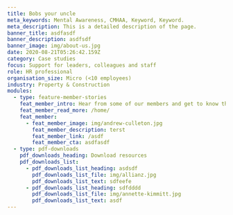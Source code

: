 ```yaml
---
title: Bobs your uncle
meta_keywords: Mental Awareness, CMHAA, Keyword, Keyword.
meta_description: This is a detailed description of the page.
banner_title: asdfasdf
banner_description: asdfsdf
banner_image: img/about-us.jpg
date: 2020-08-21T05:26:42.159Z
category: Case studies
focus: Support for leaders, colleagues and staff
role: HR professional
organisation_size: Micro (<10 employees)
industry: Property & Construction
modules:
  - type: feature-member-stories
    feat_member_intro: Hear from some of our members and get to know their story.
    feat_member_read_more: /home/
    feat_member:
      - feat_member_image: img/andrew-culleton.jpg
        feat_member_description: terst
        feat_member_link: /asdf
        feat_member_cta: asdfasdf
  - type: pdf-downloads
    pdf_downloads_heading: Download resources
    pdf_downloads_list:
      - pdf_downloads_list_heading: asdsdf
        pdf_downloads_list_file: img/allianz.jpg
        pdf_downloads_list_text: sdfeefe
      - pdf_downloads_list_heading: sdfdddd
        pdf_downloads_list_file: img/annette-kimmitt.jpg
        pdf_downloads_list_text: asdf
---
```

